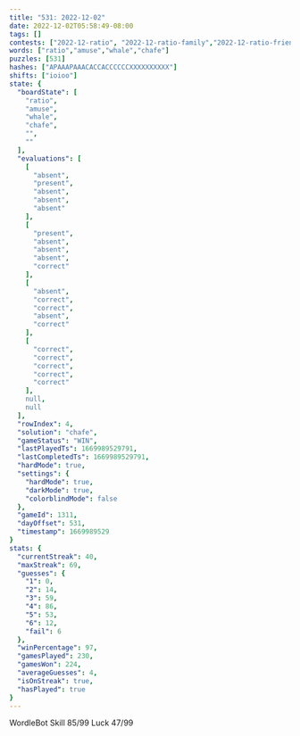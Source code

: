 ```yaml
---
title: "531: 2022-12-02"
date: 2022-12-02T05:58:49-08:00
tags: []
contests: ["2022-12-ratio", "2022-12-ratio-family","2022-12-ratio-friends"]
words: ["ratio","amuse","whale","chafe"]
puzzles: [531]
hashes: ["APAAAPAAACACCACCCCCCXXXXXXXXXX"]
shifts: ["ioioo"]
state: {
  "boardState": [
    "ratio",
    "amuse",
    "whale",
    "chafe",
    "",
    ""
  ],
  "evaluations": [
    [
      "absent",
      "present",
      "absent",
      "absent",
      "absent"
    ],
    [
      "present",
      "absent",
      "absent",
      "absent",
      "correct"
    ],
    [
      "absent",
      "correct",
      "correct",
      "absent",
      "correct"
    ],
    [
      "correct",
      "correct",
      "correct",
      "correct",
      "correct"
    ],
    null,
    null
  ],
  "rowIndex": 4,
  "solution": "chafe",
  "gameStatus": "WIN",
  "lastPlayedTs": 1669989529791,
  "lastCompletedTs": 1669989529791,
  "hardMode": true,
  "settings": {
    "hardMode": true,
    "darkMode": true,
    "colorblindMode": false
  },
  "gameId": 1311,
  "dayOffset": 531,
  "timestamp": 1669989529
}
stats: {
  "currentStreak": 40,
  "maxStreak": 69,
  "guesses": {
    "1": 0,
    "2": 14,
    "3": 59,
    "4": 86,
    "5": 53,
    "6": 12,
    "fail": 6
  },
  "winPercentage": 97,
  "gamesPlayed": 230,
  "gamesWon": 224,
  "averageGuesses": 4,
  "isOnStreak": true,
  "hasPlayed": true
}
---
```

<!-- more -->
WordleBot
Skill 85/99
Luck 47/99
